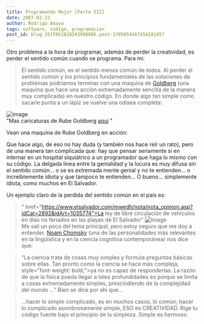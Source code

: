 ```yaml
---
title: Programando Mejor [Parte III]
date: 2007-02-22
author: Rodrigo Amaya
tags: software, codigo, programacion
post_id: blog-3515952828243908885.post-3705054267454281057
---
```


Otro problema a la hora de programar, además de perder la creatividad, es perder el sentido común cuando se programa. Para mi:

> El sentido común, es el sentido
> menos común de todos.
Al perder el sentido común y los principios fundamentales de las soluciones de problemas podríamos terminar con una maquina de [Goldberg](https://en.wikipedia.org/wiki/Rube_Goldberg) (una maquina que hace una acción extremadamente sencilla de la manera muy complicada) en nuestro código. En donde algo tan simple como sacarle punta a un lápiz se vuelve una odisea completa:

![image](https://bp0.blogger.com/_ayvorITawE4/Rd2UlaSA-GI/AAAAAAAAAIw/nrPBhYn-jI4/s400/RG_168.gif)    
"Mas caricaturas de Rube Goldberg [aqui](https://www.rubegoldberg.com/gallery.php)
"

Vean una maquina de Rube Goldberg en acción:

Que hace algo, de eso no hay duda (y también nos hace reír un rato), pero de una manera tan complicada que: hay que pensar seriamente si en internar en un hospital siquiátrico a un programador que haga lo mismo con su código. La delgada linea entre la genialidad y la locura es muy difusa sin el sentido común... o se es extremada mente genial y no te entienden... o increíblemente idiota y que tampoco te entienden... O bueno... simplemente idiota, como muchos en El Salvador.

Un ejemplo claro de la perdida del sentido común en el país es:
> " href="https://www.elsalvador.com/mwedh/nota/nota_opinion.asp?idCat=2892&idArt=1035774">La
> ley de libre circulación de vehículos en días no feriados en las playas de El
> Salvador"
![image](https://bp0.blogger.com/_ayvorITawE4/ReBSfqSA-II/AAAAAAAAAJM/TZsLxRsbYY8/s400/tor.jpg)    
Me salí un poco del tema principal, pero estoy seguro que me doy a entender.
[Noam Chomsky](https://es.wikipedia.org/wiki/Noam_Chomsky) (una de las
personalidades más relevantes en la lingüística y en la ciencia cognitiva contemporánea) nos dice que:

> “La ciencia trata de cosas muy simples y formula
> preguntas básicas sobre ellas. Tan pronto como la ciencia se hace más compleja, style="font-weight: bold;">ya no es capaz de responderlas.
> La razón
> de que la física pueda llegar a tales profundidades es porque se limita a cosas extremadamente
> simples, prescindiendo de la complejidad del
> mundo …”
Bien se dice por ahí que...

> ...hacer lo simple
> complicado, es en muchos casos, lo común; hacer lo complicado asombrosamente simple, ESO es
> CREATIVIDAD.
Rige tu código fuente bajo el principio de la simpleza. Simple es hermoso.